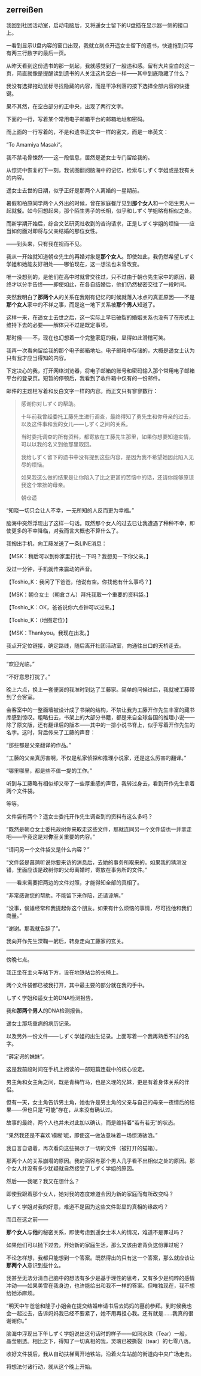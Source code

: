 ## zerreißen

我回到社团活动室，启动电脑后，又将遥女士留下的U盘插在显示器一侧的接口上。

一看到显示U盘内容的窗口出现，我就立刻点开遥女士留下的遗书，快速拖到只写有两三行数字的最后一页。

从昨天看到这份遗书的那一刻起，我就感觉到了一股违和感。留有大片空白的这一页，简直就像是提醒读到遗书的人关注这片空白一样——其中到底隐藏了什么？

我没有选择拖动鼠标寻找隐藏的内容，而是干净利落的按下选择全部内容的快捷键。

果不其然，在空白部分的正中央，出现了两行文字。

下面的一行，写着某个常用电子邮箱平台的邮箱地址和密码。

而上面的一行写着的，不是和遗书正文中一样的密文，而是一串英文：

“To Amamiya Masaki”。

我不禁毛骨悚然——这一段信息，居然是遥女士专门留给我的。

从惊诧中恢复的下一刻，我试图翻阅脑海中的记忆，检索与しずく学姐或是我有关的内容。

遥女士去世的日期，似乎正好是那两个人离婚的一星期前。

暑假和柏原同学两个人外出的时候，曾在家庭餐厅见到**那个女人**和一个陌生男人一起就餐。如今回想起来，那个陌生男子的长相，似乎和しずく学姐略有相似之处。

而新学期开始后，综合文艺研究社收到的咨询请求，正是しずく学姐的烦恼——应当如何面对即将与父亲结婚的那位女性。

——到头来，只有我在视而不见。

我从一开始就知道朝仓先生的再婚对象是**那个女人**。即使如此，我仍然希望しずく学姐和她能友好相处——哪怕现在，这一想法也未曾改变。

唯一没想到的，是他们在高中时就曾交往过，只不过由于朝仓先生家中的原因，最终才以分手告终——即使如此，在各自结婚后，他们仍然秘密交往了一段时间。

突然我明白了**那两个人**的关系在我刚有记忆的时候就落入冰点的真正原因——不是**那个女人**家中的不祥之事，而是这一地下关系被**那个男人**知道了。

这样一来，在遥女士去世之后，这一实际上早已破裂的婚姻关系也没有了在形式上维持下去的必要——解体只不过是既定事项。

那时候——不，现在也幻想着一个完整家庭的我，显得如此滑稽可笑。

我再一次看向留给我的那个电子邮箱地址。电子邮箱中存储的，大概是遥女士认为只有我才应当得知的内容。

下定决心的我，打开网络浏览器，将电子邮箱的账号和密码输入那个常用电子邮箱平台的登录页。短暂的停顿后，我看到了收件箱中仅有的一份邮件。

邮件的主题栏写着和反白文字一样的内容。而正文只有寥寥数行：

> 感谢你对しずく的帮助。
>
> 十年前我曾经委托工藤先生进行调查，最终得知了勇先生和你母亲的过去，以及这件事和我的女儿——しずく之间的关系。
>
> 当时委托调查的所有资料，都寄放在工藤先生那里，如果你想要知道实情，可以以我的名义到他那里取回。
>
> 我给しずく留下的遗书中没有提到这些内容，是因为我不希望她因此陷入无尽的烦恼。
>
> 如果我这么做的结果是让你陷入了比之更甚的苦恼中的话，还请你能够原谅我这个笨拙的母亲。
>
> 朝仓遥

“知晓一切只会让人不幸，一无所知的人反而更为幸福。”

脑海中突然浮现出了这样一句话。既然那个女人的过去已让我遭遇了种种不幸，即使更多的不幸降临，对我而言大概也不算什么了。

我掏出手机，向工藤发送了一条LINE消息：

【MSK：稍后可以到你家里打扰一下吗？我想见一下你父亲。】

没过一分钟，手机就传来震动的声音。

【Toshio_K：我问了下爸爸，他说有空。你找他有什么事吗？】

【MSK：朝仓女士（朝倉さん）拜托我取一个重要的资料袋。】

【Toshio_K：OK，爸爸说你六点钟可以过来。】

【Toshio_K：（地图定位）】

【MSK：Thankyou。我现在出发。】

我点开定位链接，确定路线，随后离开社团活动室，向通往出口的天桥走去。

***

“欢迎光临。”

“不好意思打扰了。”

晚上六点，换上一套便装的我准时到达了工藤家。简单的问候过后，我就被工藤带到了会客室。

会客室中的一整面墙被设计成了书架的结构，不禁让我为工藤开作先生丰富的藏书库感到惊叹。粗略扫去，书架上的大部分书籍，都是来自全球各国的推理小说——除了原文版，还有翻译后的版本——其中的一排小说书脊上，似乎写着开作先生的名字。这时，背后传来了工藤的声音：

“那些都是父亲翻译的作品。”

“工藤的父亲真厉害啊，不仅是私家侦探和推理小说家，还是这么厉害的翻译。”

“哪里哪里，都是些不值一提的工作。”

听到与工藤略有相似却又带了一些厚重感的声音，我转过身去，看到开作先生拿着两个文件袋。

等等。

文件袋有两个？遥女士委托开作先生调查到的资料有这么多吗？

“既然是朝仓女士委托政树你来取走这些文件，那就连同另一个文件袋也一并拿走吧——毕竟这是对**你**至关重要的内容。”

“请问另一个文件袋又是什么内容？”

“文件袋是菖蒲听说你要来访的消息后，去她的事务所取来的。如果我的猜测没错，里面应该是政树你的父母离婚时，寄放在事务所的文件。”

——看来需要把两边的文件对照，才能得知全部的真相了。

“非常感谢您的帮助。不能留下来作陪，还请谅解。”

“没事，俊雄经常和我提起你这个朋友。如果有什么烦恼的事情，尽可找他和我们商量。”

“谢谢。那我就告辞了”。

我向开作先生深鞠一躬后，转身走向工藤家的玄关。

***

傍晚七点。

我正坐在主火车站下方，设在地铁站台的长椅上。

两个文件袋都已被我打开，其中最主要的部分就在我的手中。

しずく学姐和遥女士的DNA检测报告。

我和**那两个男人**的DNA检测报告。

遥女士那场重病的病历记录。

以及另外一份文件——しずく学姐的出生记录。上面写着一个我再熟悉不过的名字。

“薛定谔的妹妹”。

这是我前段时间在手机上阅读的一部短篇连载中的核心设定。

男主角和女主角之间，既是青梅竹马，也是义理的兄妹，更是有着身体关系的伴侣。

但有一天，女主角告诉男主角，她也许是男主角的父亲与自己的母亲一夜情后的结果——但也只是“可能”存在，从来没有确认过。

故事的最终，两个人也并未对此加以确认，而是维持着“若有若无”的状态。

“果然我还是不喜欢‘模糊’呢，即使这一做法意味着一场惊涛骇浪。”

我自言自语着，再次看向这些揭示了一切的文件（被打开的猫箱）。

那两个人的关系崩塌的原因。我的面容与那个男人几乎看不出相似之处的原因。那个女人并没有多少犹疑就自然接受了しずく学姐的原因。

然后——我呢？我又在想什么？

即使我跟着那个女人，她对我的态度难道会因为新的家庭而有所改变吗？

しずく学姐对我的好意，难道不是因为这些文件彰显的真相的缘故吗？

而且在这之前——

**那个女人**与**他**的秘密关系，即使考虑到遥女士本人的情况，难道不是罪过吗？

如果他们可以抛下过去，开始新的家庭生活，那么又该由谁背负这份罪过呢？

不论怎样想，我都只能想到一个答案。既然得出的只有这一个答案，那么就应该让**那两个人**意识到些什么。

我甚至无法分清自己脑中的想法有多少是基于理性的思考，又有多少是纯粹的感情冲动——如果美雪在我身边，也许能给出和我不一样的答案。但唯独现在，我不想给她添麻烦。

“明天中午爸爸和隆子小姐会在提交结婚申请书后去妈妈的墓前参拜。到时候我也会一起过去，告诉妈妈我已经不要紧了，她不用再担心我。还有就是……我真的很谢谢你。”

脑海中浮现出下午しずく学姐说出这句话时的样子——如同水珠（Tear）一般，晶莹剔透。相比之下，得知了一切真相的我，灵魂已被撕裂（tear）的七零八落。

收好文件袋后，我从自动扶梯离开地铁站，沿着火车站前的街道向中央广场走去。

将想法付诸行动，就从这个晚上开始。
